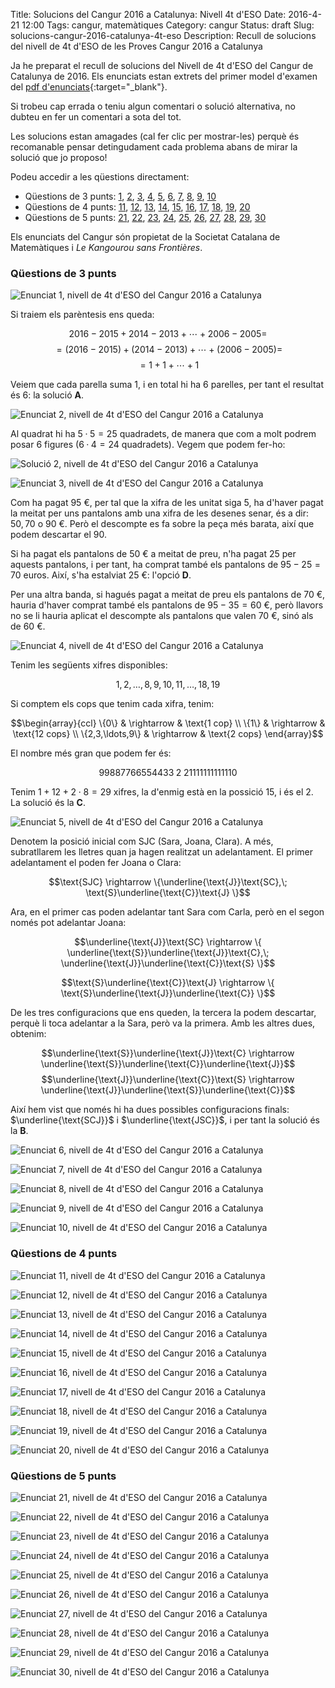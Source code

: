 Title: Solucions del Cangur 2016 a Catalunya: Nivell 4t d'ESO
Date: 2016-4-21 12:00
Tags: cangur, matemàtiques
Category: cangur
Status: draft
Slug: solucions-cangur-2016-catalunya-4t-eso
Description: Recull de solucions del nivell de 4t d'ESO de les Proves Cangur 2016 a Catalunya

Ja he preparat el recull de solucions del Nivell de 4t d'ESO del Cangur de Catalunya de 2016. Els enunciats estan extrets del primer model d'examen del [pdf d'enunciats](https://www.lopezferrando.com/cangur/2016_cat/4t_eso/enunciat_2016_cat_4t_eso.pdf){:target="_blank"}.

<!-- PELICAN_END_SUMMARY -->

Si trobeu cap errada o teniu algun comentari o solució alternativa, no dubteu en fer un comentari a sota del tot.

Les solucions estan amagades (cal fer clic per mostrar-les) perquè és recomanable pensar detingudament cada problema abans de mirar la solució que jo proposo!

Podeu accedir a les qüestions directament:

* Qüestions de 3 punts:
  [1](#questio-1), [2](#questio-2), [3](#questio-3), [4](#questio-4),
  [5](#questio-5), [6](#questio-6), [7](#questio-7), [8](#questio-8),
  [9](#questio-9), [10](#questio-10)
* Qüestions de 4 punts:
  [11](#questio-11), [12](#questio-12), [13](#questio-13), [14](#questio-14),
  [15](#questio-15), [16](#questio-16), [17](#questio-17), [18](#questio-18),
  [19](#questio-19), [20](#questio-20)
* Qüestions de 5 punts:
  [21](#questio-21), [22](#questio-22), [23](#questio-23), [24](#questio-24),
  [25](#questio-25), [26](#questio-26), [27](#questio-27), [28](#questio-28),
  [29](#questio-29), [30](#questio-30)

Els enunciats del Cangur són propietat de la Societat Catalana de Matemàtiques i *Le Kangourou sans Frontières*.

### Qüestions de 3 punts

![Enunciat 1, nivell de 4t d'ESO del Cangur 2016 a Catalunya](https://www.lopezferrando.com/cangur/2016_cat/4t_eso/enunciats/01.png)

Si traiem els parèntesis ens queda:

$$2016-2015+2014-2013+\cdots+2006-2005=$$
$$=(2016-2015) + (2014-2013) + \cdots + (2006-2005) =$$
$$=1+1+\cdots+1$$

Veiem que cada parella suma $1$, i en total hi ha $6$ parelles, per tant
el resultat és $6$: la solució **A**.

![Enunciat 2, nivell de 4t d'ESO del Cangur 2016 a Catalunya](https://www.lopezferrando.com/cangur/2016_cat/4t_eso/enunciats/02.png)

Al quadrat hi ha $5·5=25$ quadradets, de manera que com a molt podrem
posar $6$ figures ($6·4=24$ quadradets). Vegem que podem fer-ho:

![Solució 2, nivell de 4t d'ESO del Cangur 2016 a Catalunya]({filename}solucions/02.png)

![Enunciat 3, nivell de 4t d'ESO del Cangur 2016 a Catalunya](https://www.lopezferrando.com/cangur/2016_cat/4t_eso/enunciats/03.png)

Com ha pagat $95$ €, per tal que la xifra de les unitat siga $5$, ha
d'haver pagat la meitat per uns pantalons amb una xifra de les desenes
senar, és a dir: $50, 70$ o $90$ €. Però el descompte es fa sobre la
peça més barata, així que podem descartar el $90$.

Si ha pagat els pantalons de $50$ € a meitat de preu, n'ha pagat $25$
per aquests pantalons, i per tant, ha comprat també els pantalons
de $95 - 25 = 70$ euros. Així, s'ha estalviat $25$ €: l'opció **D**.

Per una altra banda, si hagués pagat a meitat de preu els pantalons de
$70$ €, hauria d'haver comprat també els pantalons de $95-35=60$ €, però
llavors no se li hauria aplicat el descompte als pantalons que valen $70$ €,
sinó als de $60$ €.

![Enunciat 4, nivell de 4t d'ESO del Cangur 2016 a Catalunya](https://www.lopezferrando.com/cangur/2016_cat/4t_eso/enunciats/04.png)

Tenim les següents xifres disponibles:

$$1,2,\ldots,8,9, 10,11,\ldots,18,19$$

Si comptem els cops que tenim cada xifra, tenim:

$$\begin{array}{ccl}
\{0\} & \rightarrow & \text{1 cop} \\
\{1\} & \rightarrow & \text{12 cops} \\
\{2,3,\ldots,9\} & \rightarrow & \text{2 cops}
\end{array}$$

El nombre més gran que podem fer és:

$$99887766554433\;2\;21111111111110$$

Tenim $1+12+2\cdot8=29$ xifres, la d'enmig està en la possició $15$, i és
el $2$. La solució és la **C**.

![Enunciat 5, nivell de 4t d'ESO del Cangur 2016 a Catalunya](https://www.lopezferrando.com/cangur/2016_cat/4t_eso/enunciats/05.png)

Denotem la posició inicial com $\text{SJC}$ (Sara, Joana, Clara). A més,
subratllarem les lletres quan ja hagen realitzat un adelantament.
El primer adelantament el poden fer Joana o Clara:

$$\text{SJC} \rightarrow
\{\underline{\text{J}}\text{SC},\; \text{S}\underline{\text{C}}\text{J} \}$$

Ara, en el primer cas poden adelantar tant Sara com Carla, però en el
segon només pot adelantar Joana:

$$\underline{\text{J}}\text{SC} \rightarrow \{
  \underline{\text{S}}\underline{\text{J}}\text{C},\;
  \underline{\text{J}}\underline{\text{C}}\text{S} \}$$

$$\text{S}\underline{\text{C}}\text{J} \rightarrow
\{ \text{S}\underline{\text{J}}\underline{\text{C}} \}$$

De les tres configuracions que ens queden, la tercera la podem descartar,
perquè li toca adelantar a la Sara, però va la primera. Amb les altres
dues, obtenim:

$$\underline{\text{S}}\underline{\text{J}}\text{C} \rightarrow
\underline{\text{S}}\underline{\text{C}}\underline{\text{J}}$$
$$\underline{\text{J}}\underline{\text{C}}\text{S} \rightarrow
\underline{\text{J}}\underline{\text{S}}\underline{\text{C}}$$

Així hem vist que només hi ha dues possibles configuracions finals:
$\underline{\text{SCJ}}$ i $\underline{\text{JSC}}$, i per tant
la solució és la **B**.

![Enunciat 6, nivell de 4t d'ESO del Cangur 2016 a Catalunya](https://www.lopezferrando.com/cangur/2016_cat/4t_eso/enunciats/06.png)

![Enunciat 7, nivell de 4t d'ESO del Cangur 2016 a Catalunya](https://www.lopezferrando.com/cangur/2016_cat/4t_eso/enunciats/07.png)

![Enunciat 8, nivell de 4t d'ESO del Cangur 2016 a Catalunya](https://www.lopezferrando.com/cangur/2016_cat/4t_eso/enunciats/08.png)

![Enunciat 9, nivell de 4t d'ESO del Cangur 2016 a Catalunya](https://www.lopezferrando.com/cangur/2016_cat/4t_eso/enunciats/09.png)

![Enunciat 10, nivell de 4t d'ESO del Cangur 2016 a Catalunya](https://www.lopezferrando.com/cangur/2016_cat/4t_eso/enunciats/10.png)

### Qüestions de 4 punts

![Enunciat 11, nivell de 4t d'ESO del Cangur 2016 a Catalunya](https://www.lopezferrando.com/cangur/2016_cat/4t_eso/enunciats/11.png)

![Enunciat 12, nivell de 4t d'ESO del Cangur 2016 a Catalunya](https://www.lopezferrando.com/cangur/2016_cat/4t_eso/enunciats/12.png)

![Enunciat 13, nivell de 4t d'ESO del Cangur 2016 a Catalunya](https://www.lopezferrando.com/cangur/2016_cat/4t_eso/enunciats/13.png)

![Enunciat 14, nivell de 4t d'ESO del Cangur 2016 a Catalunya](https://www.lopezferrando.com/cangur/2016_cat/4t_eso/enunciats/14.png)

![Enunciat 15, nivell de 4t d'ESO del Cangur 2016 a Catalunya](https://www.lopezferrando.com/cangur/2016_cat/4t_eso/enunciats/15.png)

![Enunciat 16, nivell de 4t d'ESO del Cangur 2016 a Catalunya](https://www.lopezferrando.com/cangur/2016_cat/4t_eso/enunciats/16.png)

![Enunciat 17, nivell de 4t d'ESO del Cangur 2016 a Catalunya](https://www.lopezferrando.com/cangur/2016_cat/4t_eso/enunciats/17.png)

![Enunciat 18, nivell de 4t d'ESO del Cangur 2016 a Catalunya](https://www.lopezferrando.com/cangur/2016_cat/4t_eso/enunciats/18.png)

![Enunciat 19, nivell de 4t d'ESO del Cangur 2016 a Catalunya](https://www.lopezferrando.com/cangur/2016_cat/4t_eso/enunciats/19.png)

![Enunciat 20, nivell de 4t d'ESO del Cangur 2016 a Catalunya](https://www.lopezferrando.com/cangur/2016_cat/4t_eso/enunciats/20.png)

### Qüestions de 5 punts

![Enunciat 21, nivell de 4t d'ESO del Cangur 2016 a Catalunya](https://www.lopezferrando.com/cangur/2016_cat/4t_eso/enunciats/21.png)

![Enunciat 22, nivell de 4t d'ESO del Cangur 2016 a Catalunya](https://www.lopezferrando.com/cangur/2016_cat/4t_eso/enunciats/22.png)

![Enunciat 23, nivell de 4t d'ESO del Cangur 2016 a Catalunya](https://www.lopezferrando.com/cangur/2016_cat/4t_eso/enunciats/23.png)

![Enunciat 24, nivell de 4t d'ESO del Cangur 2016 a Catalunya](https://www.lopezferrando.com/cangur/2016_cat/4t_eso/enunciats/24.png)

![Enunciat 25, nivell de 4t d'ESO del Cangur 2016 a Catalunya](https://www.lopezferrando.com/cangur/2016_cat/4t_eso/enunciats/25.png)

![Enunciat 26, nivell de 4t d'ESO del Cangur 2016 a Catalunya](https://www.lopezferrando.com/cangur/2016_cat/4t_eso/enunciats/26.png)

![Enunciat 27, nivell de 4t d'ESO del Cangur 2016 a Catalunya](https://www.lopezferrando.com/cangur/2016_cat/4t_eso/enunciats/27.png)

![Enunciat 28, nivell de 4t d'ESO del Cangur 2016 a Catalunya](https://www.lopezferrando.com/cangur/2016_cat/4t_eso/enunciats/28.png)

![Enunciat 29, nivell de 4t d'ESO del Cangur 2016 a Catalunya](https://www.lopezferrando.com/cangur/2016_cat/4t_eso/enunciats/29.png)

![Enunciat 30, nivell de 4t d'ESO del Cangur 2016 a Catalunya](https://www.lopezferrando.com/cangur/2016_cat/4t_eso/enunciats/30.png)
